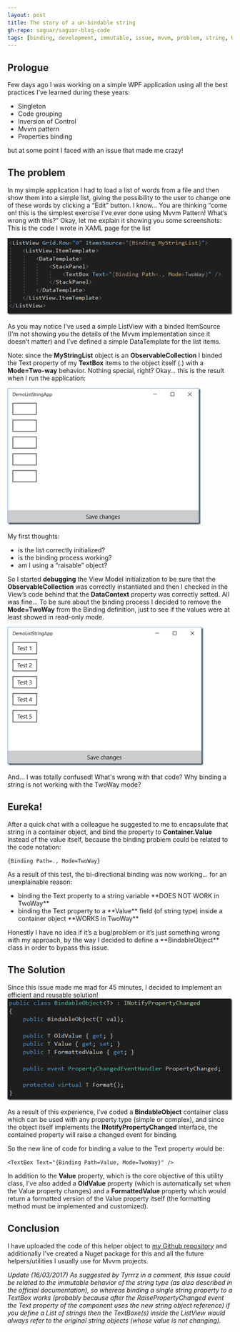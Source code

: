```yaml
---
layout: post
title: The story of a un-bindable string
gh-repo: saguar/saguar-blog-code
tags: [binding, development, immutable, issue, mvvm, problem, string, UWP, wpf, xaml]
---
```


## Prologue

Few days ago I was working on a simple WPF application using all the best practices I’ve learned during these years: 
<ul>
    <li>Singleton</li>
    <li>Code grouping</li>
    <li>Inversion of Control</li>
    <li>Mvvm pattern</li>
    <li>Properties binding</li>
</ul>
but at some point I faced with an issue that made me crazy! 

## The problem

In my simple application I had to load a list of words from a file and then show them into a simple list, giving the possibility to the user to change one of these words by clicking a “Edit” button. I know… You are thinking “come on! this is the simplest exercise I’ve ever done using Mvvm Pattern! What’s wrong with this?” Okay, let me explain it showing you some screenshots: This is the code I wrote in XAML page for the list 

![img 0](/img/bindable_string_problem_0.png)

As you may notice I’ve used a simple ListView with a binded ItemSource (I’m not showing you the details of the Mvvm implementation since it doesn’t matter) and I’ve defined a simple DataTemplate for the list items. 

Note: since the **MyStringList** object is an **ObservableCollection<string>** I binded the Text property of my **TextBox** items to the object itself (.) with a **Mode=Two-way** behavior. Nothing special, right? Okay… this is the result when I run the application:

![img 1](/img/bindable_string_problem_1.png)

My first thoughts: 

<ul>
    <li> is the list correctly initialized?</li>
    <li> is the binding process working? </li>
    <li> am I using a “raisable” object? </li>
</ul>

So I started **debugging** the View Model initialization to be sure that the **ObservableCollection** was correctly instantiated and then I checked in the View’s code behind that the **DataContext** property was correctly setted. All was fine… To be sure about the binding process I decided to remove the **Mode=TwoWay** from the Binding definition, just to see if the values were at least showed in read-only mode.

![img 2](/img/bindable_string_problem_2.png)

And… I was totally confused! What's wrong with that code? Why binding a string is not working with the TwoWay mode?

## Eureka!

After a quick chat with a colleague he suggested to me to encapsulate that string in a container object, and bind the property to **Container.Value** instead of the value itself, because the binding problem could be related to the code notation:
~~~
{Binding Path=., Mode=TwoWay}
~~~

As a result of this test, the bi-directional binding was now working… for an unexplainable reason:
<ul>
    <li>binding the Text property to a string variable **DOES NOT WORK in TwoWay**</li>
    <li>binding the Text property to a **Value** field (of string type) inside a container object **WORKS in TwoWay**</li>
</ul>
Honestly I have no idea if it’s a bug/problem or it’s just something wrong with my approach, by the way I decided to define a **BindableObject** class in order to bypass this issue.

## The Solution

Since this issue made me mad for 45 minutes, I decided to implement an efficient and reusable solution! 
![img 3](/img/bindable_string_problem_3.png)

As a result of this experience, I’ve coded a **BindableObject<T>** container class which can be used with any property type (simple or complex), and since the object itself implements the **INotifyPropertyChanged** interface, the contained property will raise a changed event for binding. 

So the new line of code for binding a value to the Text property would be:
~~~
<TextBox Text="{Binding Path=Value, Mode=TwoWay}" />
~~~
In addition to the **Value** property, which is the core objective of this utility class, I’ve also added a **OldValue** property (which is automatically set when the Value property changes) and a **FormattedValue** property which would return a formatted version of the Value property itself (the formatting method must be implemented and customized). 

## Conclusion

I have uploaded the code of this helper object to [my Github repository](https://github.com/saguar/saguar-blog-code/) and additionally I’ve created a Nuget package for this and all the future helpers/utilities I usually use for Mvvm projects.

*Update (16/03/2017)
As suggested by Tyrrrz in a comment, this issue could be related to the immutable behavior of the string type (as also described in the official documentation), so whereas binding a single string property to a TextBox works (probably because after the RaisePropertyChanged event the Text property of the component uses the new string object reference) if you define a List of strings then the TextBoxe(s) inside the ListView would always refer to the original string objects (whose value is not changing).*
